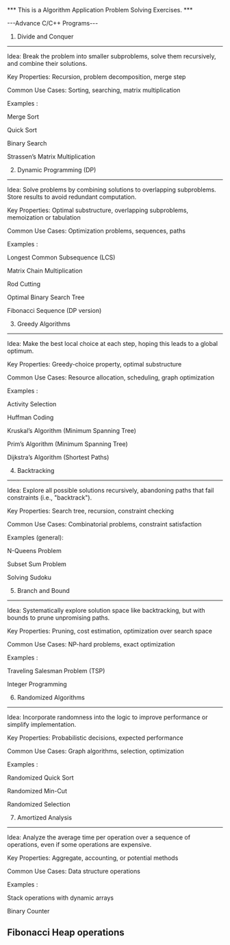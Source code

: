 *** This is a Algorithm Application Problem Solving Exercises. ***

---Advance C/C++ Programs---

1. Divide and Conquer
---------------------------------------------------------------------------------

Idea: Break the problem into smaller subproblems, solve them recursively, and combine their solutions.

Key Properties: Recursion, problem decomposition, merge step

Common Use Cases: Sorting, searching, matrix multiplication

Examples :

Merge Sort

Quick Sort

Binary Search

Strassen’s Matrix Multiplication


2. Dynamic Programming (DP)
---------------------------------------------------------------------------------
Idea: Solve problems by combining solutions to overlapping subproblems. Store results to avoid redundant computation.

Key Properties: Optimal substructure, overlapping subproblems, memoization or tabulation

Common Use Cases: Optimization problems, sequences, paths

Examples :

Longest Common Subsequence (LCS)

Matrix Chain Multiplication

Rod Cutting

Optimal Binary Search Tree

Fibonacci Sequence (DP version)

3. Greedy Algorithms
---------------------------------------------------------------------------------
Idea: Make the best local choice at each step, hoping this leads to a global optimum.

Key Properties: Greedy-choice property, optimal substructure

Common Use Cases: Resource allocation, scheduling, graph optimization

Examples :

Activity Selection

Huffman Coding

Kruskal’s Algorithm (Minimum Spanning Tree)

Prim’s Algorithm (Minimum Spanning Tree)

Dijkstra’s Algorithm (Shortest Paths)

4. Backtracking
---------------------------------------------------------------------------------
Idea: Explore all possible solutions recursively, abandoning paths that fail constraints (i.e., "backtrack").

Key Properties: Search tree, recursion, constraint checking

Common Use Cases: Combinatorial problems, constraint satisfaction

Examples (general):

N-Queens Problem

Subset Sum Problem

Solving Sudoku

5. Branch and Bound
---------------------------------------------------------------------------------
Idea: Systematically explore solution space like backtracking, but with bounds to prune unpromising paths.

Key Properties: Pruning, cost estimation, optimization over search space

Common Use Cases: NP-hard problems, exact optimization

Examples :

Traveling Salesman Problem (TSP)

Integer Programming

6. Randomized Algorithms
---------------------------------------------------------------------------------
Idea: Incorporate randomness into the logic to improve performance or simplify implementation.

Key Properties: Probabilistic decisions, expected performance

Common Use Cases: Graph algorithms, selection, optimization

Examples :

Randomized Quick Sort

Randomized Min-Cut

Randomized Selection

7. Amortized Analysis
---------------------------------------------------------------------------------
Idea: Analyze the average time per operation over a sequence of operations, even if some operations are expensive.

Key Properties: Aggregate, accounting, or potential methods

Common Use Cases: Data structure operations

Examples :

Stack operations with dynamic arrays

Binary Counter

Fibonacci Heap operations
---------------------------------------------------------------------------------
